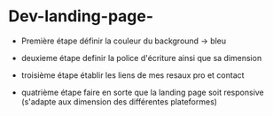 # Dev-landing-page-
- Première étape définir la couleur du background -> bleu 

- deuxieme étape definir la police d'écriture ainsi que sa dimension 

- troisième étape établir les liens de mes resaux pro et contact

- quatrième étape faire en sorte que la landing  page soit responsive (s'adapte aux dimension des différentes plateformes)
 